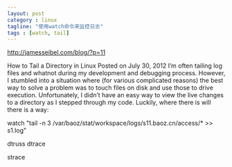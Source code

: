 ```yaml
---
layout: post
category : linux
tagline: "使用watch命令来监控日志"
tags : [watch, tail]
---
```


http://jamesseibel.com/blog/?p=11

How to Tail a Directory in Linux
Posted on July 30, 2012
I’m often tailing log files and whatnot during my development and debugging process. However, I stumbled into a situation where (for various complicated reasons) the best way to solve a problem was to touch files on disk and use those to drive execution. Unfortunately, I didn’t have an easy way to view the live changes to a directory as I stepped through my code. Luckily, where there is will there is a way:

watch "tail -n 3 /var/baoz/stat/workspace/logs/s11.baoz.cn/access/* >> s1.log" 

dtruss
dtrace

strace